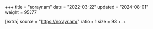 +++
title = "norayr.am"
date = "2022-03-22"
updated = "2024-08-01"
weight = 95277

[extra]
source = "https://norayr.am/"
ratio = 1
size = 93
+++

